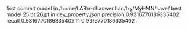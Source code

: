 first commit
model in /home/LAB/r-chaowenhan/lxy/MyHMN/save/
best model 25.pt 26.pt
in dev_property.json
precision 0.9316770186335402
recall 0.9316770186335402
f1 0.9316770186335402
